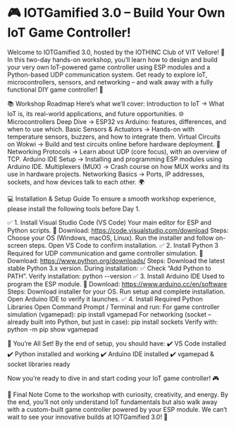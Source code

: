 # 🎮 IOTGamified 3.0 – Build Your Own IoT Game Controller!
Welcome to IOTGamified 3.0, hosted by the IOTHINC Club of VIT Vellore! 🚀
In this two-day hands-on workshop, you’ll learn how to design and build your very own IoT-powered game controller using ESP modules and a Python-based UDP communication system. 
Get ready to explore IoT, microcontrollers, sensors, and networking – and walk away with a fully functional DIY game controller! 🌟

📚 Workshop Roadmap
Here’s what we’ll cover:
Introduction to IoT → What IoT is, its real-world applications, and future opportunities. 🌐
Microcontrollers Deep Dive → ESP32 vs Arduino: features, differences, and when to use which.
Basic Sensors & Actuators → Hands-on with temperature sensors, buzzers, and how to integrate them.
Virtual Circuits on Wokwi → Build and test circuits online before hardware deployment. 👾
Networking Protocols → Learn about UDP (core focus), with an overview of TCP.
Arduino IDE Setup → Installing and programming ESP modules using Arduino IDE.
Multiplexers (MUX) → Crash course on how MUX works and its use in hardware projects.
Networking Basics → Ports, IP addresses, sockets, and how devices talk to each other. 🌍

💻 Installation & Setup Guide
To ensure a smooth workshop experience, please install the following tools before Day 1.

✅ 1. Install Visual Studio Code (VS Code)
Your main editor for ESP and Python scripts.
🔗 Download: https://code.visualstudio.com/download
Steps:
Choose your OS (Windows, macOS, Linux).
Run the installer and follow on-screen steps.
Open VS Code to confirm installation.
✅ 2. Install Python 3
Required for UDP communication and game controller simulation.
🔗 Download: https://www.python.org/downloads/
Steps:
Download the latest stable Python 3.x version.
During installation:
✅ Check “Add Python to PATH”.
Verify installation:
python --version
✅ 3. Install Arduino IDE
Used to program the ESP module.
🔗 Download: https://www.arduino.cc/en/software
Steps:
Download installer for your OS.
Run setup and complete installation.
Open Arduino IDE to verify it launches.
✅ 4. Install Required Python Libraries
Open Command Prompt / Terminal and run:
For game controller simulation (vgamepad):
pip install vgamepad
For networking (socket – already built into Python, but just in case):
pip install sockets
Verify with:
python -m pip show vgamepad

🎉 You’re All Set!
By the end of setup, you should have:
✔️ VS Code installed
✔️ Python installed and working
✔️ Arduino IDE installed
✔️ vgamepad & socket libraries ready

Now you’re ready to dive in and start coding your IoT game controller! 🎮

🚀 Final Note
Come to the workshop with curiosity, creativity, and energy. By the end, you’ll not only understand IoT fundamentals but also walk away with a custom-built game controller powered by your ESP module.
We can’t wait to see your innovative builds at IOTGamified 3.0! 🌟
